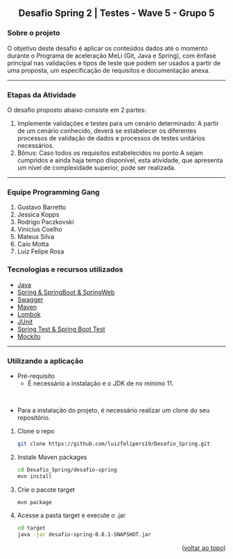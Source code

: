 <div id="top"></div>
<!--
*** Thanks for checking out the Best-README-Template. If you have a suggestion
*** that would make this better, please fork the repo and create a pull request
*** or simply open an issue with the tag "enhancement".
*** Don't forget to give the project a star!
*** Thanks again! Now go create something AMAZING! :D
-->



<!-- PROJECT SHIELDS -->
<!--
*** I'm using markdown "reference style" links for readability.
*** Reference links are enclosed in brackets [ ] instead of parentheses ( ).
*** See the bottom of this document for the declaration of the reference variables
*** for contributors-url, forks-url, etc. This is an optional, concise syntax you may use.
*** https://www.markdownguide.org/basic-syntax/#reference-style-links
-->

<!-- PROJECT LOGO -->
<br />
<div align="center">
  <h2 align="center">Desafio Spring 2 | Testes - Wave 5 - Grupo 5</h2>
</div>


<!-- ABOUT THE PROJECT -->
### Sobre o projeto
O objetivo deste desafio é aplicar os conteúdos dados até o momento durante o
Programa de aceleração MeLi (Git, Java e Spring), com ênfase principal nas validações e
tipos de teste que podem ser usados a partir de uma proposta, um especificação de
requisitos e documentação anexa.

---
### Etapas da Atividade
O desafio proposto abaixo consiste em 2 partes:
1.  Implemente validações e testes para um cenário determinado: A partir de um
    cenário conhecido, deverá se estabelecer os diferentes processos de validação de
    dados e processos de testes unitários necessários.
2.  Bônus: Caso todos os requisitos estabelecidos no ponto A sejam cumpridos e
    ainda haja tempo disponível, esta atividade, que apresenta um nível de complexidade
    superior, pode ser realizada.
---
### Equipe Programming Gang
1. Gustavo Barretto
2. Jessica Kopps
3. Rodrigo Paczkovski
4. Vinícius Coelho
5. Mateus Silva
6. Caio Motta
7. Luiz Felipe Rosa

### Tecnologias e recursos utilizados

* [Java](https://www.java.com/pt-BR/)
* [Spring & SpringBoot & SpringWeb](https://spring.io/)
* [Swagger](https://swagger.io/)
* [Maven](https://maven.apache.org/)
* [Lombok](https://projectlombok.org/)
* [JUnit](https://junit.org)
* [Spring Test & Spring Boot Test](https://spring.io/)
* [Mockito](https://site.mockito.org)


---
<!-- GETTING STARTED -->
### Utilizando a aplicação
- Pré-requisito
  - É necessário a instalação e o JDK de no mínimo 11.    
<br> 

- Para a instalação do projeto, é necessário realizar um clone do seu repositório.


1. Clone o repo
   ```sh
   git clone https://github.com/luizfelipers19/Desafio_Spring.git
   ```
2. Instale Maven packages
   ```sh
   cd Desafio_Spring/desafio-spring
   mvn install
   ```
3. Crie o pacote target
   ```sh
   mvn package
   ```
4. Acesse a pasta target e execute o .jar
    ```sh
    cd target
    java -jar desafio-spring-0.0.1-SNAPSHOT.jar
    ```

<p align="right">(<a href="#top">voltar ao topo</a>)</p>
